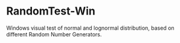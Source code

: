 # RandomTest-Win
Windows visual test of normal and lognormal distribution, based on different Random Number Generators.
